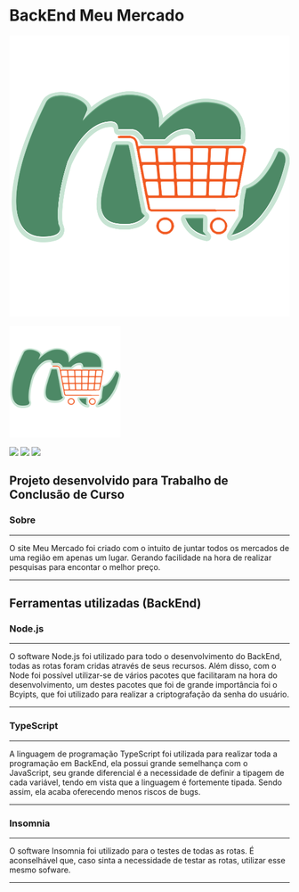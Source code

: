# BackEnd Meu Mercado

![](/logo2.png)

<img src="/logo2.png" width="200px" heigth="200px">

![](https://badgen.net/badge/version/1.0.0/green) ![](https://badgen.net/npm/license/lodash) ![](https://badgen.net/badge/TypeScript/4.7.3/blue)

## Projeto desenvolvido para Trabalho de Conclusão de Curso

### Sobre
---
O site Meu Mercado foi criado com o intuito de juntar todos os mercados de 	uma região em apenas um lugar. Gerando facilidade na hora de realizar pesquisas para encontar o melhor preço.
               
---

## Ferramentas utilizadas (BackEnd)

### Node.js
---
O software Node.js foi utilizado para todo o desenvolvimento do BackEnd, todas as rotas foram cridas através de seus recursos. Além disso, com o Node foi possível utilizar-se de vários pacotes que facilitaram na hora do desenvolvimento, um destes pacotes que foi de grande importância foi o Bcyipts, que foi utilizado para realizar a criptografação da senha do usuário.  
               
---
### TypeScript
---
A linguagem de programação TypeScript foi utilizada para realizar toda a programação em BackEnd, ela possui grande semelhança com o JavaScript, seu grande diferencial é a necessidade de definir a tipagem de cada variável, tendo em vista que a linguagem é fortemente tipada. Sendo assim, ela acaba oferecendo menos riscos de bugs.
               
---
### Insomnia
---
O software Insomnia foi utilizado para o testes de todas as rotas. É aconselhável que, caso sinta a necessidade de testar as rotas, utilizar esse mesmo sofware. 
               
---
